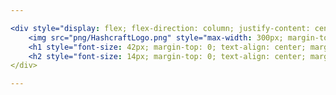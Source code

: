 ```yaml
---

<div style="display: flex; flex-direction: column; justify-content: center; align-items: center; width: 100%; min-height: 380px">
    <img src="png/HashcraftLogo.png" style="max-width: 300px; margin-top: 50px; margin-bottom: 0" alt="Hashcraft Logo">
    <h1 style="font-size: 42px; margin-top: 0; text-align: center; margin-bottom: 0">Hashcraft Minecraft Proxy</h1>
    <h2 style="font-size: 14px; margin-top: 0; text-align: center; margin-bottom: 50px">Connect mutliple spigot servers in only one network</h2>
</div>

---
```

